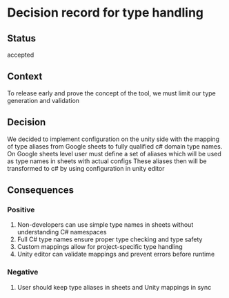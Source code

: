 # Decision record for type handling

## Status

accepted

## Context

To release early and prove the concept of the tool, we must limit our type generation and validation

## Decision

We decided to implement configuration on the unity side with the mapping of type aliases from Google sheets to fully 
qualified c# domain type names. 
On Google sheets level user must define a set of aliases which will be used as type names in sheets with actual configs
These aliases then will be transformed to c# by using configuration in unity editor

## Consequences

### Positive
1. Non-developers can use simple type names in sheets without understanding C# namespaces
2. Full C# type names ensure proper type checking and type safety
3. Custom mappings allow for project-specific type handling
4. Unity editor can validate mappings and prevent errors before runtime


### Negative

1. User should keep type aliases in sheets and Unity mappings in sync

